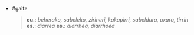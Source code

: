 - #gaitz
  > **eu.**: _beherako, sabeleko, zirineri, kakapirri, sabeldura, uxara, tirrin_
  > **es.**:  _diarrea_
  > **es.**:  _diarrhea, diarrhoea_